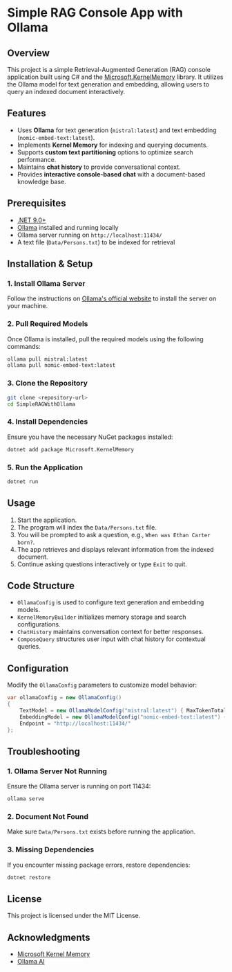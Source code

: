 # Simple RAG Console App with Ollama

## Overview
This project is a simple Retrieval-Augmented Generation (RAG) console application built using C# and the [Microsoft.KernelMemory](https://github.com/microsoft/kernel-memory) library. It utilizes the Ollama model for text generation and embedding, allowing users to query an indexed document interactively.

## Features
- Uses **Ollama** for text generation (`mistral:latest`) and text embedding (`nomic-embed-text:latest`).
- Implements **Kernel Memory** for indexing and querying documents.
- Supports **custom text partitioning** options to optimize search performance.
- Maintains **chat history** to provide conversational context.
- Provides **interactive console-based chat** with a document-based knowledge base.

## Prerequisites
- [.NET 9.0+](https://dotnet.microsoft.com/en-us/download/dotnet)
- [Ollama](https://ollama.com) installed and running locally
- Ollama server running on `http://localhost:11434/`
- A text file (`Data/Persons.txt`) to be indexed for retrieval

## Installation & Setup
### 1. Install Ollama Server
Follow the instructions on [Ollama's official website](https://ollama.com/) to install the server on your machine.

### 2. Pull Required Models
Once Ollama is installed, pull the required models using the following commands:
```sh
ollama pull mistral:latest
ollama pull nomic-embed-text:latest
```

### 3. Clone the Repository
```sh
git clone <repository-url>
cd SimpleRAGWithOllama
```

### 4. Install Dependencies
Ensure you have the necessary NuGet packages installed:
```sh
dotnet add package Microsoft.KernelMemory
```

### 5. Run the Application
```sh
dotnet run
```

## Usage
1. Start the application.
2. The program will index the `Data/Persons.txt` file.
3. You will be prompted to ask a question, e.g., `When was Ethan Carter born?`.
4. The app retrieves and displays relevant information from the indexed document.
5. Continue asking questions interactively or type `Exit` to quit.

## Code Structure
- `OllamaConfig` is used to configure text generation and embedding models.
- `KernelMemoryBuilder` initializes memory storage and search configurations.
- `ChatHistory` maintains conversation context for better responses.
- `ComposeQuery` structures user input with chat history for contextual queries.

## Configuration
Modify the `OllamaConfig` parameters to customize model behavior:
```csharp
var ollamaConfig = new OllamaConfig()
{
    TextModel = new OllamaModelConfig("mistral:latest") { MaxTokenTotal = 125000, Seed = 42, TopK = 7 },
    EmbeddingModel = new OllamaModelConfig("nomic-embed-text:latest") { MaxTokenTotal = 2048 },
    Endpoint = "http://localhost:11434/"
};
```

## Troubleshooting
### 1. Ollama Server Not Running
Ensure the Ollama server is running on port 11434:
```sh
ollama serve
```

### 2. Document Not Found
Make sure `Data/Persons.txt` exists before running the application.

### 3. Missing Dependencies
If you encounter missing package errors, restore dependencies:
```sh
dotnet restore
```

## License
This project is licensed under the MIT License.

## Acknowledgments
- [Microsoft Kernel Memory](https://github.com/microsoft/kernel-memory)
- [Ollama AI](https://ollama.com)

